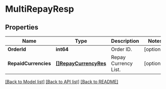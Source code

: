 # MultiRepayResp

## Properties

Name | Type | Description | Notes
------------ | ------------- | ------------- | -------------
**OrderId** | **int64** | Order ID. | [optional] 
**RepaidCurrencies** | [**[]RepayCurrencyRes**](RepayCurrencyRes.md) | Repay Currency List. | [optional] 

[[Back to Model list]](../README.md#documentation-for-models) [[Back to API list]](../README.md#documentation-for-api-endpoints) [[Back to README]](../README.md)


